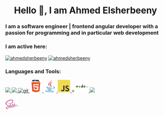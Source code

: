 <h1 align='center'>Hello 👋, I am Ahmed Elsherbeeny</h1>
<h3>I am a software engineer | frontend angular developer with a passion for programming and in particular web development</h3>


<h3 align="left">I am active here: </h3>



<p> 
  <a href="https://www.linkedin.com/in/ahmed-sherbeeny-b6711116b"><img src="https://img.icons8.com/ios-filled/50/000000/linkedin.png" align="center" alt="ahmedsherbeeny"/></a>
  <a href="https://instagram.com/sherbeenyahmed_10"> <img src="https://img.icons8.com/glyph-neue/64/000000/instagram-new.png" alt="ahmedsherbeeny" align="center"/></a>
  </p>
  <h3 align="left">Languages and Tools:</h3>
  <p align="left">   <a href="https://getbootstrap.com" target="_blank"> <img src="https://img.icons8.com/color/48/000000/bootstrap.png"/> </a> <a href="https://www.w3schools.com/css/" target="_blank"> <img src="https://img.icons8.com/color/48/000000/css3.png"/>   </a>  </a> <a href="https://git-scm.com/" target="_blank"> <img src="https://www.vectorlogo.zone/logos/git-scm/git-scm-icon.svg" alt="git" width="40" height="40"/> </a> <a href="https://www.w3.org/html/" target="_blank"> <img src="https://raw.githubusercontent.com/devicons/devicon/master/icons/html5/html5-original-wordmark.svg" alt="html5" width="40" height="40"/> </a> <a href="https://www.java.com" target="_blank"> <img src="https://raw.githubusercontent.com/devicons/devicon/master/icons/java/java-original.svg" alt="java" width="40" height="40"/> </a> <a href="https://developer.mozilla.org/en-US/docs/Web/JavaScript" target="_blank"> <img src="https://raw.githubusercontent.com/devicons/devicon/master/icons/javascript/javascript-original.svg" alt="javascript" width="40" height="40"/> </a> > </a> <a href="https://nodejs.org" target="_blank"> <img src="https://raw.githubusercontent.com/devicons/devicon/master/icons/nodejs/nodejs-original-wordmark.svg" alt="nodejs" width="40" height="40"/> </a> 
  <a href="https://https://www.mysql.com/" target="_blank"> <img src="https://img.icons8.com/external-others-phat-plus/64/000000/external-connection-browser-and-interface-blue-others-phat-plus-6.png"/> </a>
  
   <a href="https://sass-lang.com" target="_blank"> <img src="https://raw.githubusercontent.com/devicons/devicon/master/icons/sass/sass-original.svg" alt="sass" width="40" height="40"/> </a> </p>
